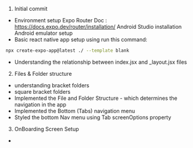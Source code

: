 1. Initial commit
- Environment setup
    Expo Router Doc : https://docs.expo.dev/router/installation/
    Android Studio installation
    Android emulator setup
-   Basic react native app setup using
    run this command:
```bash
npx create-expo-app@latest ./ --template blank
```
- Understanding the relationship between index.jsx and _layout.jsx files

2. Files & Folder structure 
- understanding bracket folders
- square bracket folders
- Implemented the File and Folder Structure - which determines the navigation in the app
- Implemented the Bottom (Tabs) navigation menu
- Styled the bottom Nav menu using Tab screenOptions property

3. OnBoarding Screen Setup
- 
